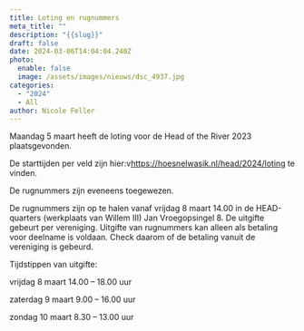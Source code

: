 ```yaml
---
title: Loting en rugnummers
meta_title: ""
description: "{{slug}}"
draft: false
date: 2024-03-06T14:04:04.240Z
photo:
  enable: false
  image: /assets/images/nieuws/dsc_4937.jpg
categories:
  - "2024"
  - All
author: Nicole Feller
---
```

Maandag 5 maart heeft de loting voor de Head of the River 2023 plaatsgevonden. 

De starttijden per veld zijn hier:v<https://hoesnelwasik.nl/head/2024/loting> te vinden.

De rugnummers zijn eveneens toegewezen. 

De rugnummers zijn op te halen vanaf vrijdag 8 maart 14.00 in de HEAD-quarters (werkplaats  van Willem III) Jan Vroegopsingel 8. De uitgifte gebeurt per vereniging. Uitgifte van rugnummers kan alleen als betaling voor deelname is voldaan. Check daarom of de betaling vanuit de vereniging is gebeurd. 

Tijdstippen van uitgifte:

vrijdag 	8 maart		14.00 – 18.00 uur

zaterdag 9 maart	  9.00 – 16.00 uur

zondag 10 maart	  8.30 – 13.00 uur
